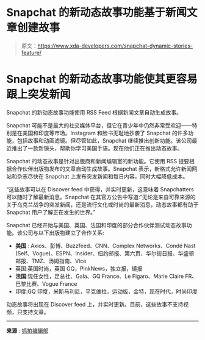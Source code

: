 # Snapchat 的新动态故事功能基于新闻文章创建故事

> 原文：<https://www.xda-developers.com/snapchat-dynamic-stories-feature/>

# Snapchat 的新动态故事功能使其更容易跟上突发新闻

Snapchat 的新动态故事功能使用 RSS Feed 根据新闻文章自动生成故事。

Snapchat 可能不是最大的社交媒体平台，但它在青少年中仍然非常受欢迎——特别是在美国和印度等市场。Instagram 和脸书无耻地抄袭了 Snapchat 的许多功能，包括故事和动画滤镜。但尽管如此，Snapchat 继续推出创新功能。该公司最近推出了一款新镜头，帮助你学习美国手语。现在他们正在推出动态故事。

Snapchat 的动态故事是针对出版商和新闻编辑室的新功能。它使用 RSS 提要根据合作伙伴出版物发布的文章自动生成故事。Snapchat 表示，新格式允许新闻网站和杂志尽快在 Snapchat 上发布突发新闻和每日内容，同时大幅降低成本。

“这些故事可以在 Discover feed 中获得，并实时更新，这意味着 Snapchatters 可以随时了解最新消息。Snapchat 在其官方公告中写道:“无论是来自可靠来源的关于乌克兰战争的突发新闻，还是流行文化或时尚的最新消息，动态故事都有助于 Snapchat 用户了解正在发生的世界。”

Snapchat 已经开始与美国、英国、法国和印度的部分合作伙伴测试动态故事功能。该公司与以下出版物建立了合作关系:

*   **美国** : Axios、彭博、Buzzfeed、CNN、Complex Networks、Condé Nast (Self、Vogue)、ESPN、Insider、纽约邮报、第六页、华尔街日报、华盛顿邮报、TMZ、汤姆指南、Vice
*   英国:英国时尚，英国 GQ，PinkNews，独立报，镜报
*   **法国**:现任女性，足总社、Gala、GQ France、Le Figaro、Marie Claire FR、巴黎比赛、Vogue France
*   印度:GQ 印度，米斯马利尼，平克维拉，运动版，金特，现在时代，时尚印度

动态故事将出现在 Discover feed 上，并实时更新。目前，这些故事不支持视频，只支持文章。

* * *

**来源** : [抓拍编辑部](https://newsroom.snap.com/discover-dynamic-stories)